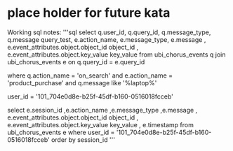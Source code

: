 # place holder for future kata

Working sql notes:
'''sql
select
   q.user_id, q.query_id, q.message_type, q.message query_test,
   e.action_name, e.message_type, e.message
   , e.event_attributes.object.object_id object_id
      , e.event_attributes.object.key_value key_value
from 
   ubi_chorus_events q
   join ubi_chorus_events e on q.query_id = e.query_id
    
where 
    q.action_name = 'on_search'
    and e.action_name = 'product_purchase' and q.message like '%laptop%'

user_id = '101_704e0d8e-b25f-45df-b160-0516018fcceb'


select
    e.session_id
    ,e.action_name
    ,e.message_type
    ,e.message
   , e.event_attributes.object.object_id object_id
      , e.event_attributes.object.key_value key_value
     , e.timestamp
from ubi_chorus_events e where 
    user_id = '101_704e0d8e-b25f-45df-b160-0516018fcceb'
order by session_id
'''